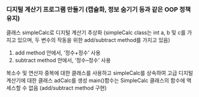 ### 디지털 계산기 프로그램 만들기 (캡슐화, 정보 숨기기 등과 같은 OOP 정책 유지)

클래스 simpleCalc로 디지털 계산기 추상화 (simpleCalc class는 int a, b 및 c를 가지고 있으며, 두 변수의 작동을 위한 add/subtract method를 가지고 있음)
1) add method 안에서, ‘정수+정수’ 사용
2) subtract method 안에서, ‘정수–정수’ 사용
 
복소수 및 연산자 중복에 대한 클래스를 사용하고 simpleCalc를 상속하여 고급 디지털 계산기에 대한 클래스 adCalc를 생성
main()함수는 SimpleCalc 클래스의 함수에 액세스할 수 없음 (add/subtract method 구현)
